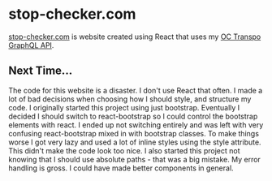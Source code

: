 # stop-checker.com

[stop-checker.com](https://www.stop-checker.com) is website created using React that uses my [OC Transpo GraphQL API](https://github.com/danielholmes839/OCTranspo-GraphQL).

## Next Time...

The code for this website is a disaster. I don't use React that often. I made a lot of bad decisions when choosing how I should style, and structure my code.
I originally started this project using just bootstrap. Eventually I decided I should switch to react-bootstrap so I could control the bootstrap elements with react.
I ended up not switching entirely and was left with very confusing react-bootstrap mixed in with bootstrap classes. To make things worse I got very lazy and used a lot
of inline styles using the style attribute. This didn't make the code look too nice. I also started this project not knowing that I should use absolute paths - that was a big mistake. My error handling is gross. I could have made better components in general.
